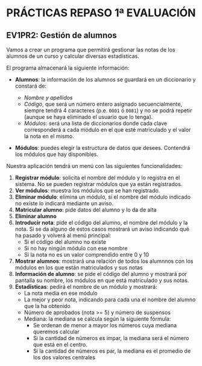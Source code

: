 # PRÁCTICAS REPASO 1ª EVALUACIÓN

## EV1PR2: Gestión de alumnos

Vamos a crear un programa que permitirá gestionar las notas de los alumnos de un curso y calcular diversas estadísticas.

El programa almacenará la siguiente información:

- **Alumnos**: la información de los alumnos se guardará en un diccionario y constará de:
    - *Nombre y apellidos*
    - *Código*, que será un número entero asignado secuencialmente, siempre tendrá 4 caracteres (p.e. `0001` ó `0081`) y no se podrá repetir (aunque se haya eliminado el usuario que lo tenga).
    - *Módulos*: será una lista de diccionarios donde cada clave corresponderá a cada módulo en el que esté matriculado y el valor la nota en el mismo.

- **Módulos**: puedes elegir la estructura de datos que desees. Contendrá los módulos que hay disponibles.

Nuestra aplicación tendrá un menú con las siguientes funcionalidades:

1.	**Registrar módulo**: solicita el nombre del módulo y lo registra en el sistema. No se pueden registrar módulos que ya están registrados.
2.	**Ver módulos**: muestra los módulos que se han registrado.
3.	**Eliminar módulo**: elimina un módulo, si el nombre del módulo indicado no existe lo indicará mediante un aviso.
4.	**Matricular alumno**: pide datos del alumno y lo da de alta
5.	**Eliminar alumno**
6.	**Introducir nota**: pide el código del alumno, el nombre del módulo y la nota. Si se da alguno de estos casos mostrará un aviso indicando qué ha pasado y volverá al menú principal:
    - Si el código del alumno no existe
    - Si no hay ningún módulo con ese nombre
    - Si la nota no es un valor comprendido entre 0 y 10
7. **Mostrar alumnos**: mostrará una relación de todos los alumnnos con los módulos en los que están matriculados y sus notas
8. **Información de alumno**: se pide el código del alumno y mostrará por pantalla su nombre, los módulos en que está matriculado y sus notas.
9.	**Estadísticas**: pedirá el nombre de un módulo y mostrará:
    - La nota media en ese módulo
    - La mejor y peor nota, indicando para cada una el nombre del alumno que la ha obtenido
    - Número de aprobados (nota >= 5) y número de suspensos
    - Mediana: la mediana se calcula según la siguiente fórmula:
        - Se ordenan de menor a mayor los números cuya mediana queremos calcular
        - Si la cantidad de números es impar, la mediana será el número que está en el centro.
        - Si la cantidad de números es par, la mediana es el promedio de los dos valores centrales


